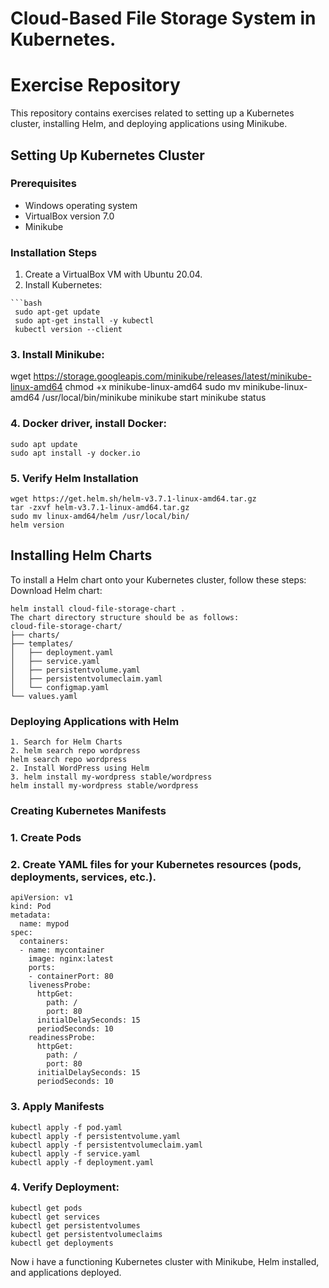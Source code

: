 # Cloud-Based File Storage System in Kubernetes.
# Exercise Repository

This repository contains exercises related to setting up a Kubernetes cluster, installing Helm, and deploying applications using Minikube.

## Setting Up Kubernetes Cluster

### Prerequisites

- Windows operating system
- VirtualBox version 7.0
- Minikube

### Installation Steps

1. Create a VirtualBox VM with Ubuntu 20.04.
2. Install Kubernetes:
  ```
 ```bash
   sudo apt-get update
   sudo apt-get install -y kubectl
   kubectl version --client
```
### 3. Install Minikube:
wget https://storage.googleapis.com/minikube/releases/latest/minikube-linux-amd64
chmod +x minikube-linux-amd64
sudo mv minikube-linux-amd64 /usr/local/bin/minikube
minikube start
minikube status
### 4. Docker driver, install Docker:
```
sudo apt update
sudo apt install -y docker.io
```
### 5. Verify Helm Installation
```
wget https://get.helm.sh/helm-v3.7.1-linux-amd64.tar.gz
tar -zxvf helm-v3.7.1-linux-amd64.tar.gz
sudo mv linux-amd64/helm /usr/local/bin/
helm version
```
## Installing Helm Charts
To install a Helm chart onto your Kubernetes cluster, follow these steps:
Download Helm chart:
```
helm install cloud-file-storage-chart .
The chart directory structure should be as follows:
cloud-file-storage-chart/
├── charts/
├── templates/
│   ├── deployment.yaml
│   ├── service.yaml
│   ├── persistentvolume.yaml
│   ├── persistentvolumeclaim.yaml
│   └── configmap.yaml
└── values.yaml
```

### Deploying Applications with Helm
```
1. Search for Helm Charts
2. helm search repo wordpress
helm search repo wordpress
2. Install WordPress using Helm
3. helm install my-wordpress stable/wordpress
helm install my-wordpress stable/wordpress
```
### Creating Kubernetes Manifests
### 1. Create Pods
### 2. Create YAML files for your Kubernetes resources (pods, deployments, services, etc.).
```
apiVersion: v1
kind: Pod
metadata:
  name: mypod
spec:
  containers:
  - name: mycontainer
    image: nginx:latest
    ports:
    - containerPort: 80
    livenessProbe:
      httpGet:
        path: /
        port: 80
      initialDelaySeconds: 15
      periodSeconds: 10
    readinessProbe:
      httpGet:
        path: /
        port: 80
      initialDelaySeconds: 15
      periodSeconds: 10
```
### 3. Apply Manifests
```
kubectl apply -f pod.yaml
kubectl apply -f persistentvolume.yaml
kubectl apply -f persistentvolumeclaim.yaml
kubectl apply -f service.yaml
kubectl apply -f deployment.yaml
```
### 4. Verify Deployment:
```
kubectl get pods
kubectl get services
kubectl get persistentvolumes
kubectl get persistentvolumeclaims
kubectl get deployments
```
Now i have a functioning Kubernetes cluster with Minikube, Helm installed, and applications deployed.

